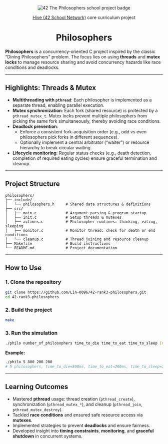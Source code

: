 <div align="center">
  <picture>
    <img src="https://github.com/ayogun/42-project-badges/blob/main/badges/philosophersm.png" alt="42 The Philosophers school project badge">
  </picture>

  <p><a href="https://www.hive.fi/en/curriculum">Hive (42 School Network)</a> core curriculum project</p>
  <h1>Philosophers</h1>
</div>

**Philosophers** is a concurrency-oriented C project inspired by the classic “Dining Philosophers” problem. The focus lies on using **threads** and **mutex locks** to manage resource sharing and avoid concurrency hazards like race conditions and deadlocks.

---

##  Highlights: Threads & Mutex

- **Multithreading with `pthread`**: Each philosopher is implemented as a separate thread, enabling parallel execution.
- **Mutex synchronization**: Each fork (shared resource) is protected by a `pthread_mutex_t`. Mutex locks prevent multiple philosophers from picking the same fork simultaneously, thereby avoiding race conditions.
- **Deadlock prevention**:
  - Enforce a consistent fork-acquisition order (e.g., odd vs even philosophers pick forks in different sequences).
  - Optionally implement a central arbitrator (“waiter”) or resource hierarchy to break circular waiting.
- **Lifecycle monitoring**: Regular status checks (e.g., death detection, completion of required eating cycles) ensure graceful termination and cleanup.

---

##  Project Structure

```
philosophers/
├── include/
│   └── philosophers.h     # Shared data structures & definitions
├── src/
│   ├── main.c             # Argument parsing & program startup
│   ├── init.c             # Setup threads & mutexes
│   ├── actions.c          # Philosopher routines: thinking, eating, sleeping
│   ├── monitor.c          # Monitor thread: check for death or end conditions
│   └── cleanup.c          # Thread joining and resource cleanup
├── Makefile               # Build instructions
└── README.md              # Project documentation
```

---

##  How to Use

### 1. Clone the repository
```bash
git clone https://github.com/Lin-0096/42-rank3-philosophers.git
cd 42-rank3-philosophers
```

### 2. Build the project
```bash
make
```

### 3. Run the simulation
```bash
./philo number_of_philosophers time_to_die time_to_eat time_to_sleep [number_of_times_each_must_eat]
```

**Example:**
```bash
./philo 5 800 200 200
# 5 philosophers, time_to_die=800ms, time_to_eat=200ms, time_to_sleep=200ms
```

---

##  Learning Outcomes

- Mastered **pthread** usage: thread creation (`pthread_create`), synchronization (`pthread_mutex_*`), and cleanup (`pthread_join`, `pthread_mutex_destroy`).
- Tackled **race conditions** and ensured safe resource access via **mutexes**.
- Implemented strategies to prevent **deadlocks** and ensure fairness.
- Developed insight into **timing constraints**, **monitoring**, and **graceful shutdown** in concurrent systems.
